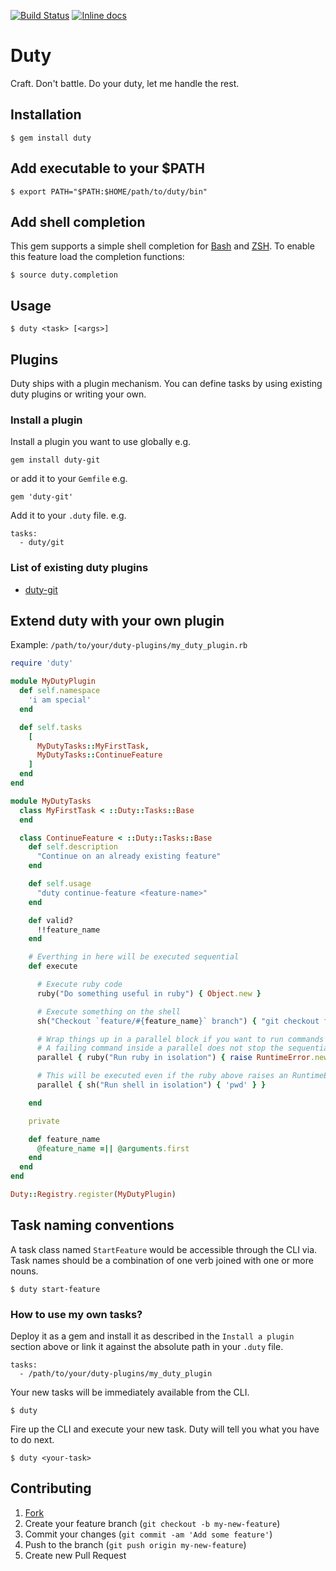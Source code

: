 [![Build Status](https://travis-ci.org/JanOwiesniak/duty.svg?branch=master)](https://travis-ci.org/JanOwiesniak/duty) [![Inline docs](http://inch-ci.org/github/JanOwiesniak/duty.svg?branch=master)](http://inch-ci.org/github/JanOwiesniak/duty)

# Duty

Craft.
Don't battle.
Do your duty, let me handle the rest.

## Installation

```
$ gem install duty
```

## Add executable to your $PATH

```
$ export PATH="$PATH:$HOME/path/to/duty/bin"
```

## Add shell completion

This gem supports a simple shell completion for
[Bash](https://www.gnu.org/software/bash/) and [ZSH](http://www.zsh.org).
To enable this feature load the completion functions:

```
$ source duty.completion
```

## Usage

```
$ duty <task> [<args>]
```

## Plugins

Duty ships with a plugin mechanism.
You can define tasks by using existing duty plugins or writing your own.

### Install a plugin

Install a plugin you want to use globally e.g.

```
gem install duty-git
```

or add it to your `Gemfile` e.g.

```
gem 'duty-git'
```

Add it to your `.duty` file. e.g.

```
tasks:
  - duty/git
```

### List of existing duty plugins

* [duty-git](https://github.com/JanOwiesniak/duty-git)

## Extend duty with your own plugin

Example: `/path/to/your/duty-plugins/my_duty_plugin.rb`

```ruby
require 'duty'

module MyDutyPlugin
  def self.namespace
    'i am special'
  end

  def self.tasks
    [
      MyDutyTasks::MyFirstTask,
      MyDutyTasks::ContinueFeature
    ]
  end
end

module MyDutyTasks
  class MyFirstTask < ::Duty::Tasks::Base
  end

  class ContinueFeature < ::Duty::Tasks::Base
    def self.description
      "Continue on an already existing feature"
    end

    def self.usage
      "duty continue-feature <feature-name>"
    end

    def valid?
      !!feature_name
    end

    # Everthing in here will be executed sequential
    def execute

      # Execute ruby code
      ruby("Do something useful in ruby") { Object.new }

      # Execute something on the shell
      sh("Checkout `feature/#{feature_name}` branch") { "git checkout feature/#{feature_name}" }

      # Wrap things up in a parallel block if you want to run commands in isolation
      # A failing command inside a parallel does not stop the sequential execution of outer commands
      parallel { ruby("Run ruby in isolation") { raise RuntimeError.new } }

      # This will be executed even if the ruby above raises an RuntimeError
      parallel { sh("Run shell in isolation") { 'pwd' } }

    end

    private

    def feature_name
      @feature_name =|| @arguments.first
    end
  end
end

Duty::Registry.register(MyDutyPlugin)
```

## Task naming conventions

A task class named `StartFeature` would be accessible through the CLI via.
Task names should be a combination of one verb joined with one or more nouns.

```
$ duty start-feature
```

### How to use my own tasks?

Deploy it as a gem and install it as described in the `Install a plugin` section above or link it against the absolute path in your `.duty` file.

```
tasks:
  - /path/to/your/duty-plugins/my_duty_plugin
```

Your new tasks will be immediately available from the CLI.

```
$ duty
```

Fire up the CLI and execute your new task.
Duty will tell you what you have to do next.

```
$ duty <your-task>
```

## Contributing

1. [Fork](http://github.com/JanOwiesniak/duty/fork)
2. Create your feature branch (`git checkout -b my-new-feature`)
3. Commit your changes (`git commit -am 'Add some feature'`)
4. Push to the branch (`git push origin my-new-feature`)
5. Create new Pull Request
